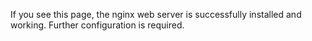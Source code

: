 If you see this page, the nginx web server is successfully installed and
working. Further configuration is required.
